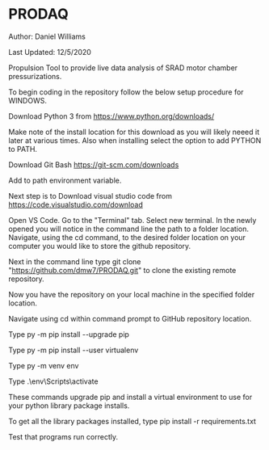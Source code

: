 # PRODAQ

Author: Daniel Williams

Last Updated: 12/5/2020

Propulsion Tool to provide live data analysis of SRAD motor chamber pressurizations.

To begin coding in the repository follow the below setup procedure for WINDOWS.

Download Python 3 from <https://www.python.org/downloads/>

Make note of the install location for this download as you will likely neeed it later at various times. Also when installing select the option to add PYTHON to PATH.

Download Git Bash <https://git-scm.com/downloads>

Add to path environment variable.

Next step is to Download visual studio code from <https://code.visualstudio.com/download>

Open VS Code. Go to the "Terminal" tab. Select new terminal. In the newly opened you will notice in the command line the path to a folder location. Navigate, using the cd command, to the desired folder location on your computer you would like to store the github repository.

Next in the command line type git clone "https://github.com/dmw7/PRODAQ.git" to clone the existing remote repository.

Now you have the repository on your local machine in the specified folder location. 

Navigate using cd within command prompt to GitHub repository location.

Type py -m pip install --upgrade pip 

Type py -m pip install --user virtualenv

Type py -m venv env

Type .\env\Scripts\activate

These commands upgrade pip and install a virtual environment to use for your python library package installs.

To get all the library packages installed, type pip install -r requirements.txt

Test that programs run correctly.
